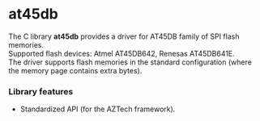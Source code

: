 
# at45db

The C library **at45db** provides a driver for AT45DB family of SPI flash memories.  
Supported flash devices: Atmel AT45DB642, Renesas AT45DB641E.  
The driver supports flash memories in the standard configuration (where the memory page contains extra bytes).

### Library features

- Standardized API (for the AZTech framework).
